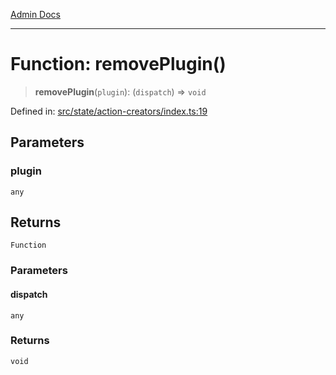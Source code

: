 [Admin Docs](/)

***

# Function: removePlugin()

> **removePlugin**(`plugin`): (`dispatch`) => `void`

Defined in: [src/state/action-creators/index.ts:19](https://github.com/Aad1tya27/talawa-admin/blob/dd4a08e622d0fa38bcf9758a530e8cdf917dbac8/src/state/action-creators/index.ts#L19)

## Parameters

### plugin

`any`

## Returns

`Function`

### Parameters

#### dispatch

`any`

### Returns

`void`
